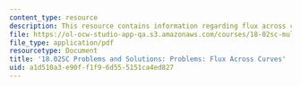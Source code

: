 ```yaml
---
content_type: resource
description: This resource contains information regarding flux across curves.
file: https://ol-ocw-studio-app-qa.s3.amazonaws.com/courses/18-02sc-multivariable-calculus-fall-2010/a1d510a3e90ff1f96d555151ca4ed827_MIT18_02SC_pb_69_comb.pdf
file_type: application/pdf
resourcetype: Document
title: '18.02SC Problems and Solutions: Problems: Flux Across Curves'
uid: a1d510a3-e90f-f1f9-6d55-5151ca4ed827
---
```

